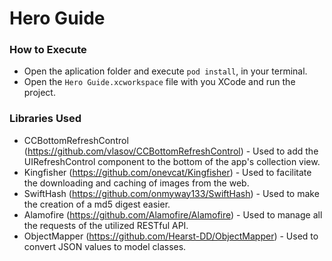 # Hero Guide
### How to Execute
* Open the aplication folder and execute `pod install`, in your terminal.
* Open the `Hero Guide.xcworkspace` file with you XCode and run the project.
### Libraries Used
* CCBottomRefreshControl (https://github.com/vlasov/CCBottomRefreshControl) - Used to add the UIRefreshControl component to the bottom of the app's collection view.  
* Kingfisher (https://github.com/onevcat/Kingfisher) - Used to facilitate the downloading and caching of images from the web.
* SwiftHash (https://github.com/onmyway133/SwiftHash) - Used to make the creation of a md5 digest easier. 
* Alamofire (https://github.com/Alamofire/Alamofire) - Used to manage all the requests of the utilized RESTful API. 
* ObjectMapper (https://github.com/Hearst-DD/ObjectMapper) - Used to convert JSON values to model classes.

